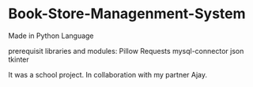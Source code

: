 # Book-Store-Managenment-System

Made in Python Language

prerequisit libraries and modules:
    Pillow
    Requests
    mysql-connector
    json
    tkinter
    
It was a school project.
In collaboration with my partner Ajay.

